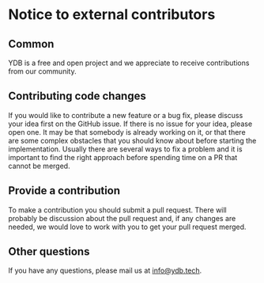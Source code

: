 # Notice to external contributors

## Common

YDB is a free and open project and we appreciate to receive contributions from our community.

## Contributing code changes

If you would like to contribute a new feature or a bug fix, please discuss your idea first on the GitHub issue.
If there is no issue for your idea, please open one. It may be that somebody is already working on it,
or that there are some complex obstacles that you should know about before starting the implementation.
Usually there are several ways to fix a problem and it is important to find the right approach before spending time on a PR
that cannot be merged.

## Provide a contribution

To make a contribution you should submit a pull request. There will probably be discussion about the pull request and,
if any changes are needed, we would love to work with you to get your pull request merged.

## Other questions

If you have any questions, please mail us at info@ydb.tech.

